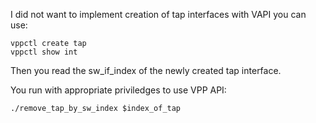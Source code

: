 I did not want to implement creation of tap interfaces with VAPI you can use:

```
vppctl create tap
vppctl show int
```

Then you read the sw_if_index of the newly created tap interface.

You run with appropriate priviledges to use VPP API:

```
./remove_tap_by_sw_index $index_of_tap
```

